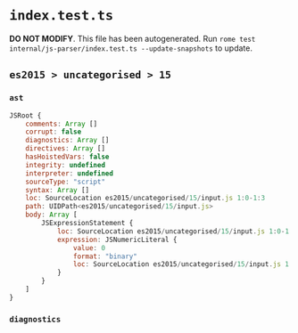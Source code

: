 # `index.test.ts`

**DO NOT MODIFY**. This file has been autogenerated. Run `rome test internal/js-parser/index.test.ts --update-snapshots` to update.

## `es2015 > uncategorised > 15`

### `ast`

```javascript
JSRoot {
	comments: Array []
	corrupt: false
	diagnostics: Array []
	directives: Array []
	hasHoistedVars: false
	integrity: undefined
	interpreter: undefined
	sourceType: "script"
	syntax: Array []
	loc: SourceLocation es2015/uncategorised/15/input.js 1:0-1:3
	path: UIDPath<es2015/uncategorised/15/input.js>
	body: Array [
		JSExpressionStatement {
			loc: SourceLocation es2015/uncategorised/15/input.js 1:0-1:3
			expression: JSNumericLiteral {
				value: 0
				format: "binary"
				loc: SourceLocation es2015/uncategorised/15/input.js 1:0-1:3
			}
		}
	]
}
```

### `diagnostics`

```

```
